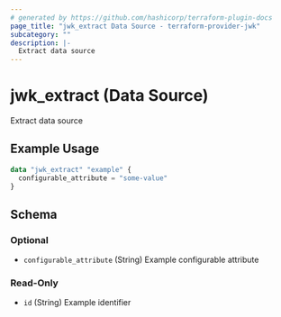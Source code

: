 ```yaml
---
# generated by https://github.com/hashicorp/terraform-plugin-docs
page_title: "jwk_extract Data Source - terraform-provider-jwk"
subcategory: ""
description: |-
  Extract data source
---
```


# jwk_extract (Data Source)

Extract data source

## Example Usage

```terraform
data "jwk_extract" "example" {
  configurable_attribute = "some-value"
}
```

<!-- schema generated by tfplugindocs -->
## Schema

### Optional

- `configurable_attribute` (String) Example configurable attribute

### Read-Only

- `id` (String) Example identifier
